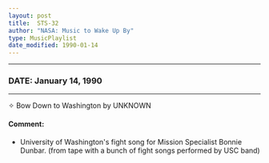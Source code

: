 ```yaml
---
layout: post
title:  STS-32
author: "NASA: Music to Wake Up By"
type: MusicPlaylist
date_modified: 1990-01-14
---
```


----
### DATE: January 14, 1990
----
✧ Bow Down to Washington by UNKNOWN

#### Comment:
* University of Washington's fight song for Mission Specialist Bonnie Dunbar. (from tape with a bunch of fight songs performed by USC band)
